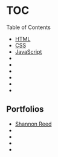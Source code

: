 # TOC
Table of Contents
- [HTML](https://github.com/asoreed/HTML)
- [CSS](https://github.com/asoreed/CSS)
- [JavaScript](https://github.com/asoreed/JavaScript)
- []()
- []()
- []()
- []()
- []()
- []()

## Portfolios
- [Shannon Reed](https://github.com/shareed/Portfolios)
- []()
- []()
- []()
- []()
